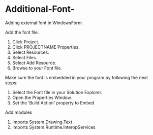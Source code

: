 # Additional-Font-
Adding external font in WindowsForm

Add the font file.
1.	Click Project.
2.	Click PROJECTNAME Properties.
3.	Select Resources.
4.	Select Files.
5.	Select Add Resource.
6.	Browse to your Font file.

Make sure the font is embedded in your program by following the next steps:
1.	Select the Font file in your Solution Explorer.
2.	Open the Properties Window.
3.	Set the 'Build Action' property to Embed

Add modules
1.	Imports System.Drawing.Text
2.	Imports System.Runtime.InteropServices

